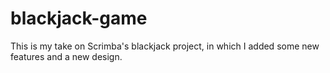 # blackjack-game
This is my take on Scrimba's blackjack project, in which I added some new features and a new design.
